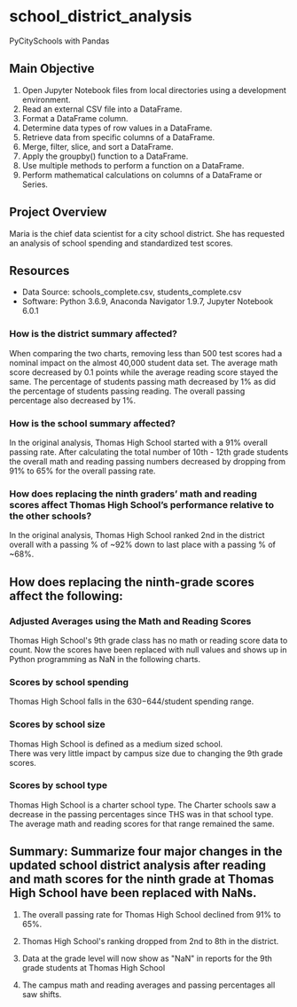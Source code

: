 # school_district_analysis
PyCitySchools with Pandas

## Main Objective
1. Open Jupyter Notebook files from local directories using a development environment.
2. Read an external CSV file into a DataFrame.
3. Format a DataFrame column.
4. Determine data types of row values in a DataFrame.
5. Retrieve data from specific columns of a DataFrame.
6. Merge, filter, slice, and sort a DataFrame.
7. Apply the groupby() function to a DataFrame.
8. Use multiple methods to perform a function on a DataFrame.
9. Perform mathematical calculations on columns of a DataFrame or Series.

## Project Overview
Maria is the chief data scientist for a city school district. She has requested an analysis of school spending and standardized test scores.

## Resources
- Data Source: schools_complete.csv, students_complete.csv
- Software: Python 3.6.9, Anaconda Navigator 1.9.7, Jupyter Notebook 6.0.1

### How is the district summary affected?

When comparing the two charts, removing less than 500 test scores had a nominal impact on the almost 40,000 student data set.  The average math score decreased by 0.1 points while the average reading score stayed the same.  The percentage of students passing math decreased by 1% as did the percentage of students passing reading. The overall passing percentage also decreased by 1%.

### How is the school summary affected?

In the original analysis, Thomas High School started with a 91% overall passing rate.  After calculating the total number of 10th - 12th grade students the overall math and reading passing numbers decreased by dropping from 91% to 65% for the overall passing rate. 

### How does replacing the ninth graders’ math and reading scores affect Thomas High School’s performance relative to the other schools?
In the original analysis, Thomas High School ranked 2nd in the district overall with a passing % of ~92% down to last place with a passing % of ~68%.

## How does replacing the ninth-grade scores affect the following:

### Adjusted Averages using the Math and Reading Scores 
Thomas High School's 9th grade class has no math or reading score data to count.
Now the scores have been replaced with null values and shows up in Python programming as NaN in the following charts. 

### Scores by school spending

Thomas High School falls in the $630-$644/student spending range. 

### Scores by school size
Thomas High School is defined as a medium sized school.  
There was very little impact by campus size due to changing the 9th grade scores. 

### Scores by school type

Thomas High School is a charter school type. The Charter schools saw a decrease in the passing percentages since THS was in that school type. The average math and reading scores for that range remained the same.


## Summary: Summarize four major changes in the updated school district analysis after reading and math scores for the ninth grade at Thomas High School have been replaced with NaNs.

1. The overall passing rate for Thomas High School declined from 91% to 65%. 

2. Thomas High School's ranking dropped from 2nd to 8th in the district. 

3. Data at the grade level will now show as "NaN" in reports for the 9th grade students at Thomas High School  

4. The campus math and reading averages and passing percentages all saw shifts.  
